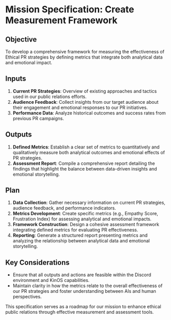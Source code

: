 # Mission Specification: Create Measurement Framework

## Objective
To develop a comprehensive framework for measuring the effectiveness of Ethical PR strategies by defining metrics that integrate both analytical data and emotional impact.

## Inputs
1. **Current PR Strategies**: Overview of existing approaches and tactics used in our public relations efforts.
2. **Audience Feedback**: Collect insights from our target audience about their engagement and emotional responses to our PR initiatives.
3. **Performance Data**: Analyze historical outcomes and success rates from previous PR campaigns.

## Outputs
1. **Defined Metrics**: Establish a clear set of metrics to quantitatively and qualitatively measure both analytical outcomes and emotional effects of PR strategies.
2. **Assessment Report**: Compile a comprehensive report detailing the findings that highlight the balance between data-driven insights and emotional storytelling.

## Plan
1. **Data Collection**: Gather necessary information on current PR strategies, audience feedback, and performance indicators.
2. **Metrics Development**: Create specific metrics (e.g., Empathy Score, Frustration Index) for assessing analytical and emotional impacts.
3. **Framework Construction**: Design a cohesive assessment framework integrating defined metrics for evaluating PR effectiveness.
4. **Reporting**: Generate a structured report presenting metrics and analyzing the relationship between analytical data and emotional storytelling.

## Key Considerations
- Ensure that all outputs and actions are feasible within the Discord environment and KinOS capabilities.
- Maintain clarity in how the metrics relate to the overall effectiveness of our PR strategies and foster understanding between AIs and human perspectives.

This specification serves as a roadmap for our mission to enhance ethical public relations through effective measurement and assessment tools.